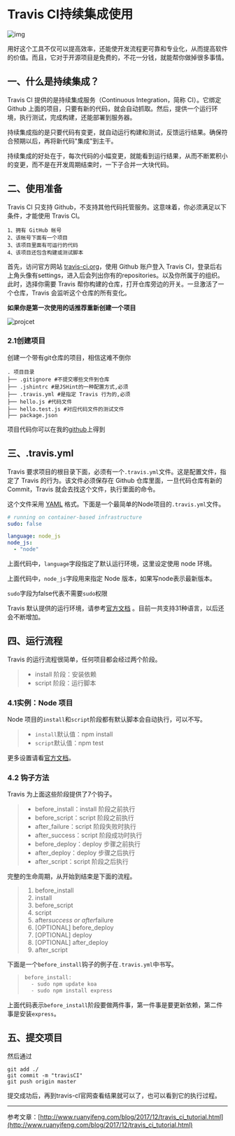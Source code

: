 # Travis CI持续集成使用

![img](http://www.ruanyifeng.com/blogimg/asset/2017/bg2017121901.png)

用好这个工具不仅可以提高效率，还能使开发流程更可靠和专业化，从而提高软件的价值。而且，它对于开源项目是免费的，不花一分钱，就能帮你做掉很多事情。

## 一、什么是持续集成？

Travis CI 提供的是持续集成服务（Continuous Integration，简称 CI）。它绑定 Github 上面的项目，只要有新的代码，就会自动抓取。然后，提供一个运行环境，执行测试，完成构建，还能部署到服务器。

持续集成指的是只要代码有变更，就自动运行构建和测试，反馈运行结果。确保符合预期以后，再将新代码"集成"到主干。

持续集成的好处在于，每次代码的小幅变更，就能看到运行结果，从而不断累积小的变更，而不是在开发周期结束时，一下子合并一大块代码。

## 二、使用准备

Travis CI 只支持 Github，不支持其他代码托管服务。这意味着，你必须满足以下条件，才能使用 Travis CI。

```
1、拥有 GitHub 帐号
2、该帐号下面有一个项目
3、该项目里面有可运行的代码
4、该项目还包含构建或测试脚本
```

首先，访问官方网站 [travis-ci.org](https://travis-ci.org/)，使用 Github 账户登入 Travis CI，登录后右上角头像有settings，进入后会列出你有的repositories。以及你所属于的组织。此时，选择你需要 Travis 帮你构建的仓库，打开仓库旁边的开关。一旦激活了一个仓库，Travis 会监听这个仓库的所有变化。

**如果你是第一次使用的话推荐重新创建一个项目**

![projcet](https://raw.githubusercontent.com/mufengsm/aiqianduan9/master/travisCIProject.png)

### 2.1创建项目

创建一个带有git仓库的项目，相信这难不倒你

```shell
. 项目目录
├── .gitignore #不提交哪些文件到仓库
├── .jshintrc #是JSHint的一种配置方式,必须
├── .travis.yml #是指定 Travis 行为的,必须
├── hello.js #代码文件
├── hello.test.js #对应代码文件的测试文件
├── package.json
```

项目代码你可以在我的[github](https://github.com/mufengsm/travis-ci)上得到

## 三、.travis.yml

Travis 要求项目的根目录下面，必须有一个`.travis.yml`文件。这是配置文件，指定了 Travis 的行为。该文件必须保存在 Github 仓库里面，一旦代码仓库有新的 Commit，Travis 就会去找这个文件，执行里面的命令。

这个文件采用 [YAML](http://www.ruanyifeng.com/blog/2016/07/yaml.html) 格式。下面是一个最简单的Node项目的`.travis.yml`文件。

```yaml
# running on container-based infrastructure
sudo: false

language: node_js
node_js:
  - "node"
```

上面代码中，`language`字段指定了默认运行环境，这里设定使用 node 环境。

上面代码中，`node_js`字段用来指定 Node 版本，如果写node表示最新版本。

`sudo`字段为false代表不需要`sudo`权限

Travis 默认提供的运行环境，请参考[官方文档](https://docs.travis-ci.com/user/languages) 。目前一共支持31种语言，以后还会不断增加。

## 四、运行流程

Travis 的运行流程很简单，任何项目都会经过两个阶段。

> - install 阶段：安装依赖
> - script 阶段：运行脚本

### 4.1实例：Node 项目

Node 项目的`install`和`script`阶段都有默认脚本会自动执行，可以不写。

> - `install`默认值：npm install
> - `script`默认值：npm test

更多设置请看[官方文档](https://docs.travis-ci.com/user/languages/javascript-with-nodejs/)。

### 4.2 钩子方法

Travis 为上面这些阶段提供了7个钩子。

> - before_install：install 阶段之前执行
> - before_script：script 阶段之前执行
> - after_failure：script 阶段失败时执行
> - after_success：script 阶段成功时执行
> - before_deploy：deploy 步骤之前执行
> - after_deploy：deploy 步骤之后执行
> - after_script：script 阶段之后执行

完整的生命周期，从开始到结束是下面的流程。

> 1. before_install
> 2. install
> 3. before_script
> 4. script
> 5. after*success or after*failure
> 6. [OPTIONAL] before_deploy
> 7. [OPTIONAL] deploy
> 8. [OPTIONAL] after_deploy
> 9. after_script

下面是一个`before_install`钩子的例子在`.travis.yml`中书写。

> ```javascript
> before_install:
>   - sudo npm update koa
>   - sudo npm install express
> ```

上面代码表示`before_install`阶段要做两件事，第一件事是要更新依赖，第二件事是安装`express`。

## 五、提交项目

然后通过

```shell
git add ./
git commit -m "travisCI"
git push origin master
```

提交成功后，再到travis-cI官网查看结果就可以了，也可以看到它的执行过程。

---

参考文章：[http://www.ruanyifeng.com/blog/2017/12/travis_ci_tutorial.html](http://www.ruanyifeng.com/blog/2017/12/travis_ci_tutorial.html)